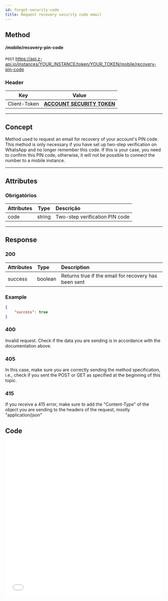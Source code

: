 ```yaml
---
id: forgot-security-code
title: Request recovery security code email
---
```


## Method

#### /mobile/recovery-pin-code

`POST` https://api.z-api.io/instances/YOUR_INSTANCE/token/YOUR_TOKEN/mobile/recovery-pin-code

### Header

|      Key       |            Value            |
| :------------: |     :-----------------:     |
|  Client-Token  | **[ACCOUNT SECURITY TOKEN](../security/client-token)** |
---

## Concept

Method used to request an email for recovery of your account's PIN code. This method is only necessary if you have set up two-step verification on WhatsApp and no longer remember this code. If this is your case, you need to confirm this PIN code, otherwise, it will not be possible to connect the number to a mobile instance.

---

## Attributes

### Obrigatórios

| Attributes | Type | Descrição |
| :-------- | :--: | :-- |
| code      | string | Two-step verification PIN code |

---

## Response

### 200

| Attributes   | Type     | Description |
| :--------   | :------  | :-------- |
| success     | boolean  | Returns true if the email for recovery has been sent |


### Example

```json
{
    "success": true
}
```

### 400

Invalid request. Check if the data you are sending is in accordance with the documentation above.

### 405

In this case, make sure you are correctly sending the method specification, i.e., check if you sent the POST or GET as specified at the beginning of this topic.

### 415

If you receive a 415 error, make sure to add the "Content-Type" of the object you are sending to the headers of the request, mostly "application/json"


## Code

<iframe src="//api.apiembed.com/?source=https://raw.githubusercontent.com/Z-API/z-api-docs/main/json-examples/forgot-security-code.json&targets=all" frameborder="0" scrolling="no" width="100%" height="500px" seamless></iframe>
